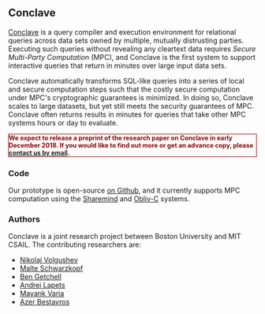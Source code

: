 ## Conclave

[Conclave](https://github.com/multiparty/conclave) is a query compiler and execution environment for relational queries across data sets owned by multiple, mutually distrusting parties. Executing such queries without revealing any cleartext data requires *Secure Multi-Party Computation* (MPC), and Conclave is the first system to support interactive queries that return in minutes over large input data sets.

Conclave automatically transforms SQL-like queries into a series of local and secure computation steps such that the costly secure computation under MPC's cryptographic guarantees is minimized. In doing so, Conclave scales to large datasets, but yet still meets the security guarantees of MPC. Conclave often returns results in minutes for queries that take other MPC systems hours or day to evaluate.

<p style="border: 1px solid darkred; color: darkred; font-size: 0.9em; font-weight: bold;">
We expect to release a preprint of the research paper on Conclave in early December 2018.
If you would like to find out more or get an advance copy, please <a href="mailto:conclave@multiparty.org">contact us by email</a>.
</p>

### Code

Our prototype is open-source [on Github](https://github.com/multiparty/conclave), and it currently supports MPC computation using the [Sharemind](https://sharemind.cyber.ee/) and [Obliv-C](https://oblivc.org/) systems.

### Authors

Conclave is a joint research project between Boston University and MIT CSAIL.
The contributing researchers are:

* [Nikolaj Volgushev](https://n1v0lg.github.io/)
* [Malte Schwarzkopf](http://people.csail.mit.edu/malte/)
* [Ben Getchell](https://www.bu.edu/hic/profile/ben-getchell/)
* [Andrei Lapets](https://cs-people.bu.edu/lapets/)
* [Mayank Varia](https://www.mvaria.com/)
* [Azer Bestavros](http://azer.bestavros.net/)
